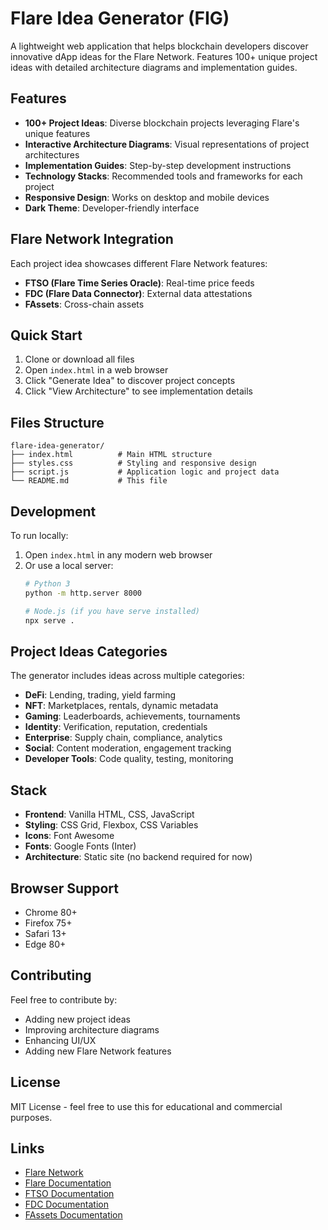 # Flare Idea Generator (FIG)

A lightweight web application that helps blockchain developers discover innovative dApp ideas for the Flare Network. Features 100+ unique project ideas with detailed architecture diagrams and implementation guides.

## Features

- **100+ Project Ideas**: Diverse blockchain projects leveraging Flare's unique features
- **Interactive Architecture Diagrams**: Visual representations of project architectures
- **Implementation Guides**: Step-by-step development instructions
- **Technology Stacks**: Recommended tools and frameworks for each project
- **Responsive Design**: Works on desktop and mobile devices
- **Dark Theme**: Developer-friendly interface

## Flare Network Integration

Each project idea showcases different Flare Network features:
- **FTSO (Flare Time Series Oracle)**: Real-time price feeds
- **FDC (Flare Data Connector)**: External data attestations
- **FAssets**: Cross-chain assets

## Quick Start

1. Clone or download all files
2. Open `index.html` in a web browser
3. Click "Generate Idea" to discover project concepts
4. Click "View Architecture" to see implementation details

## Files Structure

```
flare-idea-generator/
├── index.html          # Main HTML structure
├── styles.css          # Styling and responsive design
├── script.js           # Application logic and project data
└── README.md           # This file
```

## Development

To run locally:
1. Open `index.html` in any modern web browser
2. Or use a local server:
   ```bash
   # Python 3
   python -m http.server 8000
   
   # Node.js (if you have serve installed)
   npx serve .
   ```

## Project Ideas Categories

The generator includes ideas across multiple categories:
- **DeFi**: Lending, trading, yield farming
- **NFT**: Marketplaces, rentals, dynamic metadata
- **Gaming**: Leaderboards, achievements, tournaments
- **Identity**: Verification, reputation, credentials
- **Enterprise**: Supply chain, compliance, analytics
- **Social**: Content moderation, engagement tracking
- **Developer Tools**: Code quality, testing, monitoring

## Stack

- **Frontend**: Vanilla HTML, CSS, JavaScript
- **Styling**: CSS Grid, Flexbox, CSS Variables
- **Icons**: Font Awesome
- **Fonts**: Google Fonts (Inter)
- **Architecture**: Static site (no backend required for now)

## Browser Support

- Chrome 80+
- Firefox 75+
- Safari 13+
- Edge 80+

## Contributing

Feel free to contribute by:
- Adding new project ideas
- Improving architecture diagrams
- Enhancing UI/UX
- Adding new Flare Network features

## License

MIT License - feel free to use this for educational and commercial purposes.

## Links

- [Flare Network](https://flare.network)
- [Flare Documentation](https://docs.flare.network)
- [FTSO Documentation](https://dev.flare.network/ftso/overview)
- [FDC Documentation](https://dev.flare.network/fdc/overview)
- [FAssets Documentation](https://dev.flare.network/fassets/overview)
